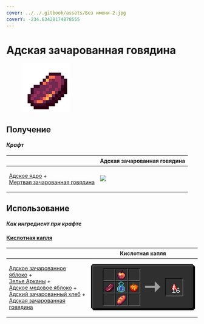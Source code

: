 ```yaml
---
cover: ../../.gitbook/assets/Без имени-2.jpg
coverY: -234.63428174878555
---
```


# Адская зачарованная говядина

<figure><img src="../../.gitbook/assets/gobber2_gooey_beef_nether_128.png" alt=""><figcaption></figcaption></figure>

## Получение

#### _Крафт_

| ㅤ                                                                                                                             | Адская зачарованная говядина                                |
| ----------------------------------------------------------------------------------------------------------------------------- | ----------------------------------------------------------- |
| <p><a href="gobber2_goo_nether.md">Адское ядро</a> +<br><a href="gobber2_gooey_beef.md">Мертвая зачарованная говядина</a></p> | ![](../../.gitbook/assets/gobber2\_gooey\_beef\_nether.png) |

## Использование

#### _Как ингредиент при крафте_

#### [Кислотная капля](acid.md)

| ㅤ                                                                                                                                                                                                                                                                                                                                                    | Кислотная капля                     |
| ---------------------------------------------------------------------------------------------------------------------------------------------------------------------------------------------------------------------------------------------------------------------------------------------------------------------------------------------------- | ----------------------------------- |
| <p><a href="gobber2_gooey_apple_nether.md">Адское зачарованное яблоко</a> +<br><a href="weak_arcana_potion.md">Зелье Арканы</a> +<br><a href="honeyed_apple.md">Адское медовое яблоко</a> +<br><a href="gobber2_gooey_bread_nether.md">Адский зачарованный хлеб</a> +<br><a href="gobber2_gooey_beef_nether.md">Адская зачарованная говядина</a></p> | ![](../../.gitbook/assets/acid.png) |
